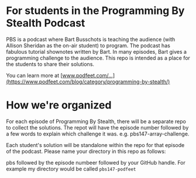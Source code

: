 # For students in the Programming By Stealth Podcast

PBS is a podcast where Bart Busschots is teaching the audience (with Allison Sheridan as the on-air student) to program. The podcast has fabulous tutorial shownotes written by Bart. In many episodes, Bart gives a programming challenge to the audience. This repo is intended as a place for the students to share their solutions.

You can learn more at [www.podfeet.com/...](https://www.podfeet.com/blog/category/programming-by-stealth/)

# How we're organized

For each episode of Programming By Stealth, there will be a separate repo to collect the solutions. The repot will have the episode number followed by a few words to explain which challenge it was. e.g. pbs147-array-challenge.

Each student's solution will be standalone within the repo for that episode of the podcast.  Please name your directory in this repo as follows:

pbs followed by the episode numbeer followed by your GitHub handle.  For example my directory would be called `pbs147-podfeet`
